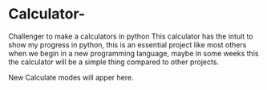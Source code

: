 # Calculator-
Challenger to make a calculators in python
This calculator has the intuit to show my progress in python, this is an essential project like most others when we begin in a new programming language, maybe in 
some weeks this the calculator will be a simple thing compared to other projects.

New Calculate modes will apper here.

